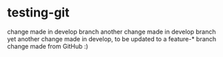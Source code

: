 testing-git
===========


change made in develop branch
another change made in develop branch
yet another change made in develop, to be updated to a feature-* branch
change made from GitHub :)
